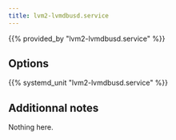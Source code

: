 ```yaml
---
title: lvm2-lvmdbusd.service
---
```


{{% provided_by "lvm2-lvmdbusd.service" %}}

## Options

{{% systemd_unit "lvm2-lvmdbusd.service" %}}

## Additionnal notes

Nothing here.